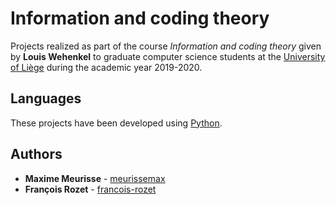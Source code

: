 # Information and coding theory

Projects realized as part of the course *Information and coding theory* given by **Louis Wehenkel** to graduate computer science students at the [University of Liège](https://www.uliege.be/) during the academic year 2019-2020.

## Languages

These projects have been developed using [Python](https://www.python.org/).

## Authors

* **Maxime Meurisse** - [meurissemax](https://github.com/meurissemax)
* **François Rozet** - [francois-rozet](https://github.com/francois-rozet)
